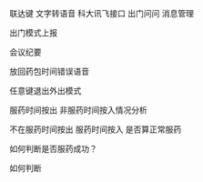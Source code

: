 联达键 文字转语音 科大讯飞接口 出门问问 消息管理

出门模式上报 





会议纪要

放回药包时间错误语音 

任意键退出外出模式

服药时间按出 非服药时间按入情况分析

不在服药时间按出 服药时间按入 是否算正常服药



如何判断是否服药成功？



如何判断

